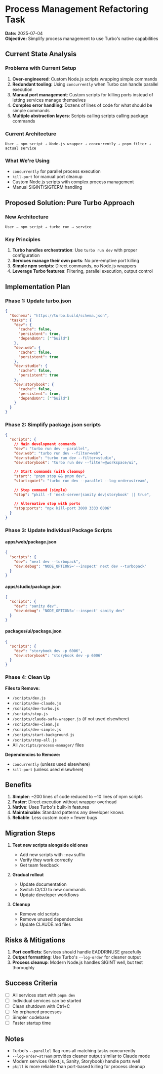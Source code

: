 # Process Management Refactoring Task

**Date:** 2025-07-04  
**Objective:** Simplify process management to use Turbo's native capabilities

## Current State Analysis

### Problems with Current Setup
1. **Over-engineered**: Custom Node.js scripts wrapping simple commands
2. **Redundant tooling**: Using `concurrently` when Turbo can handle parallel execution
3. **Manual port management**: Custom scripts for killing ports instead of letting services manage themselves
4. **Complex error handling**: Dozens of lines of code for what should be simple commands
5. **Multiple abstraction layers**: Scripts calling scripts calling package commands

### Current Architecture
```
User → npm script → Node.js wrapper → concurrently → pnpm filter → actual service
```

### What We're Using
- `concurrently` for parallel process execution
- `kill-port` for manual port cleanup
- Custom Node.js scripts with complex process management
- Manual SIGINT/SIGTERM handling

## Proposed Solution: Pure Turbo Approach

### New Architecture
```
User → npm script → turbo run → service
```

### Key Principles
1. **Turbo handles orchestration**: Use `turbo run dev` with proper configuration
2. **Services manage their own ports**: No pre-emptive port killing
3. **Simple npm scripts**: Direct commands, no Node.js wrappers
4. **Leverage Turbo features**: Filtering, parallel execution, output control

## Implementation Plan

### Phase 1: Update turbo.json
```json
{
  "$schema": "https://turbo.build/schema.json",
  "tasks": {
    "dev": {
      "cache": false,
      "persistent": true,
      "dependsOn": ["^build"]
    },
    "dev:web": {
      "cache": false,
      "persistent": true
    },
    "dev:studio": {
      "cache": false,
      "persistent": true
    },
    "dev:storybook": {
      "cache": false,
      "persistent": true,
      "dependsOn": ["^build"]
    }
  }
}
```

### Phase 2: Simplify package.json scripts
```json
{
  "scripts": {
    // Main development commands
    "dev": "turbo run dev --parallel",
    "dev:web": "turbo run dev --filter=web",
    "dev:studio": "turbo run dev --filter=studio",
    "dev:storybook": "turbo run dev --filter=@workspace/ui",
    
    // Start commands (with cleanup)
    "start": "pnpm stop && pnpm dev",
    "start:quiet": "turbo run dev --parallel --log-order=stream",
    
    // Stop command (simple)
    "stop": "pkill -f 'next-server|sanity dev|storybook' || true",
    
    // Alternative stop with ports
    "stop:ports": "npx kill-port 3000 3333 6006"
  }
}
```

### Phase 3: Update Individual Package Scripts

#### apps/web/package.json
```json
{
  "scripts": {
    "dev": "next dev --turbopack",
    "dev:debug": "NODE_OPTIONS='--inspect' next dev --turbopack"
  }
}
```

#### apps/studio/package.json
```json
{
  "scripts": {
    "dev": "sanity dev",
    "dev:debug": "NODE_OPTIONS='--inspect' sanity dev"
  }
}
```

#### packages/ui/package.json
```json
{
  "scripts": {
    "dev": "storybook dev -p 6006",
    "dev:storybook": "storybook dev -p 6006"
  }
}
```

### Phase 4: Clean Up

**Files to Remove:**
- `/scripts/dev.js`
- `/scripts/dev-claude.js`
- `/scripts/dev-turbo.js`
- `/scripts/stop.js`
- `/scripts/claude-safe-wrapper.js` (if not used elsewhere)
- `/scripts/dev-clean.js`
- `/scripts/dev-simple.js`
- `/scripts/start-background.js`
- `/scripts/stop-all.js`
- All `/scripts/process-manager/` files

**Dependencies to Remove:**
- `concurrently` (unless used elsewhere)
- `kill-port` (unless used elsewhere)

## Benefits

1. **Simpler**: ~200 lines of code reduced to ~10 lines of npm scripts
2. **Faster**: Direct execution without wrapper overhead
3. **Native**: Uses Turbo's built-in features
4. **Maintainable**: Standard patterns any developer knows
5. **Reliable**: Less custom code = fewer bugs

## Migration Steps

1. **Test new scripts alongside old ones**
   - Add new scripts with `:new` suffix
   - Verify they work correctly
   - Get team feedback

2. **Gradual rollout**
   - Update documentation
   - Switch CI/CD to new commands
   - Update developer workflows

3. **Cleanup**
   - Remove old scripts
   - Remove unused dependencies
   - Update CLAUDE.md files

## Risks & Mitigations

1. **Port conflicts**: Services should handle EADDRINUSE gracefully
2. **Output formatting**: Use Turbo's `--log-order` for cleaner output
3. **Process cleanup**: Modern Node.js handles SIGINT well, but test thoroughly

## Success Criteria

- [ ] All services start with `pnpm dev`
- [ ] Individual services can be started
- [ ] Clean shutdown with Ctrl+C
- [ ] No orphaned processes
- [ ] Simpler codebase
- [ ] Faster startup time

## Notes

- Turbo's `--parallel` flag runs all matching tasks concurrently
- `--log-order=stream` provides cleaner output similar to Claude mode
- Modern services (Next.js, Sanity, Storybook) handle ports well
- `pkill` is more reliable than port-based killing for process cleanup